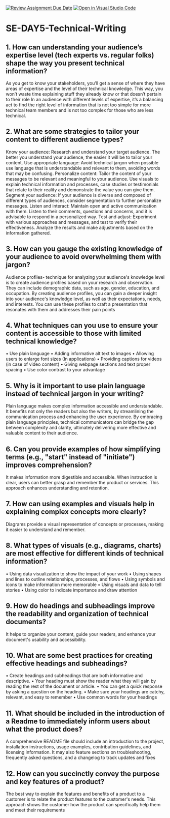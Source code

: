 [![Review Assignment Due Date](https://classroom.github.com/assets/deadline-readme-button-22041afd0340ce965d47ae6ef1cefeee28c7c493a6346c4f15d667ab976d596c.svg)](https://classroom.github.com/a/zsAR-pyY)
[![Open in Visual Studio Code](https://classroom.github.com/assets/open-in-vscode-2e0aaae1b6195c2367325f4f02e2d04e9abb55f0b24a779b69b11b9e10269abc.svg)](https://classroom.github.com/online_ide?assignment_repo_id=15693670&assignment_repo_type=AssignmentRepo)
# SE-DAY5-Technical-Writing
## 1. How can understanding your audience’s expertise level (tech experts vs. regular folks) shape the way you present technical information?
As you get to know your stakeholders, you’ll get a sense of where they have areas of expertise and the level of their technical knowledge. This way, you won’t waste time explaining stuff they already know or that doesn’t pertain to their role
In an audience with different levels of expertise, it’s a balancing act to find the right level of information that is not too simple for more technical team members and is not too complex for those who are less technical. 

## 2. What are some strategies to tailor your content to different audience types?
Know your audience: Research and understand your target audience. The better you understand your audience, the easier it will be to tailor your content.
Use appropriate language: Avoid technical jargon when possible use language that is understandable and relevant to them, avoiding words that may be confusing.
Personalize content: Tailor the content of your messages to be relevant and meaningful to your audience. Use visuals to explain technical information and processes, case studies or testimonials that relate to their reality and demonstrate the value you can give them.
Segment your audience: If your audience is diverse and composed of different types of audiences, consider segmentation to further personalize messages. 
Listen and interact: Maintain open and active communication with them. Listen to their comments, questions and concerns, and it is advisable to respond in a personalized way.
Test and adjust: Experiment with various approaches and messages, and test to verify their effectiveness. Analyze the results and make adjustments based on the information gathered.

## 3. How can you gauge the existing knowledge of your audience to avoid overwhelming them with jargon?
Audience profiles- technique for analyzing your audience's knowledge level is to create audience profiles based on your research and observation. They can include demographic data, such as age, gender, education, and occupation. By creating audience profiles, you can gain a deeper insight into your audience's knowledge level, as well as their expectations, needs, and interests. You can use these profiles to craft a presentation that resonates with them and addresses their pain points
## 4. What techniques can you use to ensure your content is accessible to those with limited technical knowledge?
•	Use plain language 
•	Adding informative alt text to images
•	Allowing users to enlarge font sizes (In applications) 
•	Providing captions for videos (in case of video content)
•	Giving webpage sections and text proper spacing 
•	Use color contrast to your advantage 

## 5. Why is it important to use plain language instead of technical jargon in your writing?
Plain language makes complex information accessible and understandable. It benefits not only the readers but also the writers, by streamlining the communication process and enhancing the user experience. By embracing plain language principles, technical communicators can bridge the gap between complexity and clarity, ultimately delivering more effective and valuable content to their audience.
## 6. Can you provide examples of how simplifying terms (e.g., "start" instead of "initiate") improves comprehension?
 It makes information more digestible and accessible. When instruction is clear, users can better grasp and remember the product or services. This approach enhances understanding and retention.
## 7. How can using examples and visuals help in explaining complex concepts more clearly?
Diagrams provide a visual representation of concepts or processes, making it easier to understand and remember.
## 8. What types of visuals (e.g., diagrams, charts) are most effective for different kinds of technical information?
•	Using data visualization to show the impact of your work
•	Using shapes and lines to outline relationships, processes, and flows
•	Using symbols and icons to make information more memorable
•	Using visuals and data to tell stories 
•	Using color to indicate importance and draw attention

## 9. How do headings and subheadings improve the readability and organization of technical documents?
It helps to organize your content, guide your readers, and enhance your document's usability and accessibility.

## 10. What are some best practices for creating effective headings and subheadings?
•	Create headings and subheadings that are both informative and descriptive.
•	Your heading must show the reader what they will gain by reading the rest of the document or article.
•	You can get a quick response by asking a question on the heading.
•	Make sure your headings are catchy, relevant, and easy to remember
•	Use common words for your headings


## 11. What should be included in the introduction of a Readme to immediately inform users about what the product does?
A comprehensive README file should include an introduction to the project, installation instructions, usage examples, contribution guidelines, and licensing information. It may also feature sections on troubleshooting, frequently asked questions, and a changelog to track updates and fixes
## 12. How can you succinctly convey the purpose and key features of a product?
The best way to explain the features and benefits of a product to a customer is to relate the product features to the customer's needs. This approach shows the customer how the product can specifically help them and meet their requirements
